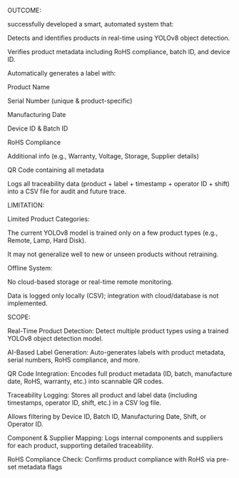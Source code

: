 OUTCOME:

successfully developed a smart, automated system that:

Detects and identifies products in real-time using YOLOv8 object detection.

Verifies product metadata including RoHS compliance, batch ID, and device ID.

Automatically generates a label with:

Product Name

Serial Number (unique & product-specific)

Manufacturing Date

Device ID & Batch ID

RoHS Compliance

Additional info (e.g., Warranty, Voltage, Storage, Supplier details)

QR Code containing all metadata

Logs all traceability data (product + label + timestamp + operator ID + shift) into a CSV file for audit and future trace.

LIMITATION:

 Limited Product Categories:
 
The current YOLOv8 model is trained only on a few product types (e.g., Remote, Lamp, Hard Disk).

It may not generalize well to new or unseen products without retraining.

Offline System:

No cloud-based storage or real-time remote monitoring.

Data is logged only locally (CSV); integration with cloud/database is not implemented.

SCOPE:

 Real-Time Product Detection:
Detect multiple product types using a trained YOLOv8 object detection model.

AI-Based Label Generation:
Auto-generates labels with product metadata, serial numbers, RoHS compliance, and more.


QR Code Integration:
Encodes full product metadata (ID, batch, manufacture date, RoHS, warranty, etc.) into scannable QR codes.

Traceability Logging:
Stores all product and label data (including timestamps, operator ID, shift, etc.) in a CSV log file.

Allows filtering by Device ID, Batch ID, Manufacturing Date, Shift, or Operator ID.

Component & Supplier Mapping:
Logs internal components and suppliers for each product, supporting detailed traceability.

RoHS Compliance Check:
Confirms product compliance with RoHS via pre-set metadata flags
